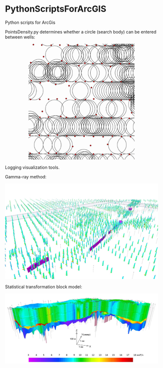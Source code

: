# PythonScriptsForArcGIS
Python scripts for ArcGis

PointsDensity.py determines whether a circle (search body) can be entered between wells:

<p align="center">
  <img src="https://github.com/alexrnov/Files/blob/master/pointsDensity.jpg" width="350" title="points density">
</p>

Logging visualization tools.

Gamma-ray method:

<p align="center">
  <img src="https://github.com/alexrnov/Files/blob/master/nigp2.jpg" width="700" title="gamma-ray method">
</p>

Statistical transformation block model:

<p align="center">
  <img src="https://github.com/alexrnov/Files/blob/master/nigp3.jpg" width="700" title="points density">
</p>


